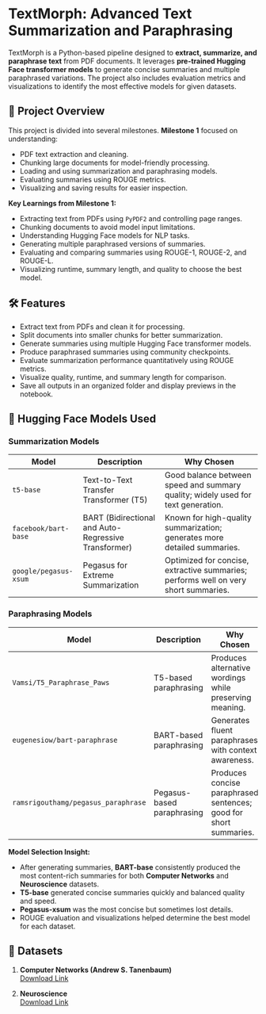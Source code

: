 # TextMorph: Advanced Text Summarization and Paraphrasing

TextMorph is a Python-based pipeline designed to **extract, summarize, and paraphrase text** from PDF documents. It leverages **pre-trained Hugging Face transformer models** to generate concise summaries and multiple paraphrased variations. The project also includes evaluation metrics and visualizations to identify the most effective models for given datasets.



## 📂 Project Overview

This project is divided into several milestones. **Milestone 1** focused on understanding:

- PDF text extraction and cleaning.
- Chunking large documents for model-friendly processing.
- Loading and using summarization and paraphrasing models.
- Evaluating summaries using ROUGE metrics.
- Visualizing and saving results for easier inspection.

**Key Learnings from Milestone 1:**

- Extracting text from PDFs using `PyPDF2` and controlling page ranges.
- Chunking documents to avoid model input limitations.
- Understanding Hugging Face models for NLP tasks.
- Generating multiple paraphrased versions of summaries.
- Evaluating and comparing summaries using ROUGE-1, ROUGE-2, and ROUGE-L.
- Visualizing runtime, summary length, and quality to choose the best model.



## 🛠 Features

- Extract text from PDFs and clean it for processing.
- Split documents into smaller chunks for better summarization.
- Generate summaries using multiple Hugging Face transformer models.
- Produce paraphrased summaries using community checkpoints.
- Evaluate summarization performance quantitatively using ROUGE metrics.
- Visualize quality, runtime, and summary length for comparison.
- Save all outputs in an organized folder and display previews in the notebook.



## 📌 Hugging Face Models Used

### **Summarization Models**

| Model        | Description | Why Chosen |
|-------------|-------------|------------|
| `t5-base`   | Text-to-Text Transfer Transformer (T5) | Good balance between speed and summary quality; widely used for text generation. |
| `facebook/bart-base` | BART (Bidirectional and Auto-Regressive Transformer) | Known for high-quality summarization; generates more detailed summaries. |
| `google/pegasus-xsum` | Pegasus for Extreme Summarization | Optimized for concise, extractive summaries; performs well on very short summaries. |

### **Paraphrasing Models**

| Model | Description | Why Chosen |
|-------|-------------|------------|
| `Vamsi/T5_Paraphrase_Paws` | T5-based paraphrasing | Produces alternative wordings while preserving meaning. |
| `eugenesiow/bart-paraphrase` | BART-based paraphrasing | Generates fluent paraphrases with context awareness. |
| `ramsrigouthamg/pegasus_paraphrase` | Pegasus-based paraphrasing | Produces concise paraphrased sentences; good for short summaries. |

**Model Selection Insight:**

- After generating summaries, **BART-base** consistently produced the most content-rich summaries for both **Computer Networks** and **Neuroscience** datasets.  
- **T5-base** generated concise summaries quickly and balanced quality and speed.  
- **Pegasus-xsum** was the most concise but sometimes lost details.  
- ROUGE evaluation and visualizations helped determine the best model for each dataset.



## 📁 Datasets

1. **Computer Networks (Andrew S. Tanenbaum)**  
[Download Link](https://drive.google.com/file/d/1lLUYb5dpVBb-fh82nGR9FJhDcud1ZdzC/view?usp=sharing)

2. **Neuroscience**  
[Download Link](https://drive.google.com/file/d/1jeJ3hdS_0rkKlWgbycCDHDQb3Tk0vLf7/view?usp=sharing)




